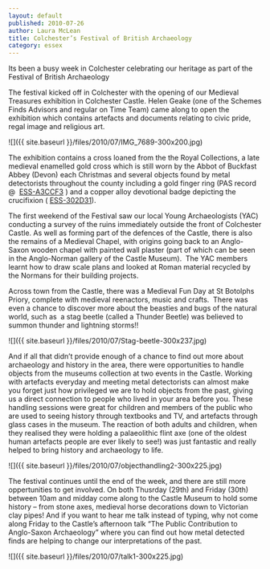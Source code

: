 ```yaml
---
layout: default
published: 2010-07-26
author: Laura McLean
title: Colchester’s Festival of British Archaeology
category: essex
---
```

Its been a busy week in Colchester celebrating our heritage as part of the Festival of British Archaeology

The festival kicked off in Colchester with the opening of our Medieval Treasures exhibition in Colchester Castle. Helen Geake (one of the Schemes Finds Advisors and regular on Time Team) came along to open the exhibition which contains artefacts and documents relating to civic pride, regal image and religious art.

![]({{ site.baseurl }}/files/2010/07/IMG_7689-300x200.jpg)

The exhibition contains a cross loaned from the the Royal Collections, a late medieval enamelled gold cross which is still worn by the Abbot of Buckfast Abbey (Devon) each Christmas and several objects found by metal detectorists throughout the county including a gold finger ring (PAS record @  [ESS-A3CCF3](https://finds.org.uk/database/artefacts/record/id/214680) ) and a copper alloy devotional badge depicting the crucifixion ( [ESS-302D31](https://finds.org.uk/database/artefacts/record/id/188842)).

The first weekend of the Festival saw our local Young Archaeologists (YAC) conducting a survey of the ruins immediately outside the front of Colchester Castle. As well as forming part of the defences of the Castle, there is also the remains of a Medieval Chapel, with origins going back to an Anglo-Saxon wooden chapel with painted wall plaster (part of which can be seen in the Anglo-Norman gallery of the Castle Museum).  The YAC members learnt how to draw scale plans and looked at Roman material recycled by the Normans for their building projects.

Across town from the Castle, there was a Medieval Fun Day at St Botolphs Priory, complete with medieval reenactors, music and crafts.  There was even a chance to discover more about the beasties and bugs of the natural world, such as  a stag beetle (called a Thunder Beetle) was believed to summon thunder and lightning storms!!

![]({{ site.baseurl }}/files/2010/07/Stag-beetle-300x237.jpg)

And if all that didn’t provide enough of a chance to find out more about archaeology and history in the area, there were opportunities to handle objects from the museums collection at two events in the Castle. Working with artefacts everyday and meeting metal detectorists can almost make you forget just how privileged we are to hold objects from the past, giving us a direct connection to people who lived in your area before you. These handling sessions were great for children and members of the public who are used to seeing history through textbooks and TV, and artefacts through glass cases in the museum. The reaction of both adults and children, when they realised they were holding a palaeolithic flint axe (one of the oldest human artefacts people are ever likely to see!) was just fantastic and really helped to bring history and archaeology to life.

![]({{ site.baseurl }}/files/2010/07/objecthandling2-300x225.jpg)

The festival continues until the end of the week, and there are still more oppertunities to get involved. On both Thusrday (29th) and Friday (30th) between 10am and midday come along to the Castle Museum to hold some history – from stone axes, medieval horse decorations down to Victorian clay pipes! And if you want to hear me talk instead of typing, why not come along Friday to the Castle’s afternoon talk “The Public Contribution to Anglo-Saxon Archaeology” where you can find out how metal detected finds are helping to change our interpretations of the past.

![]({{ site.baseurl }}/files/2010/07/talk1-300x225.jpg)
